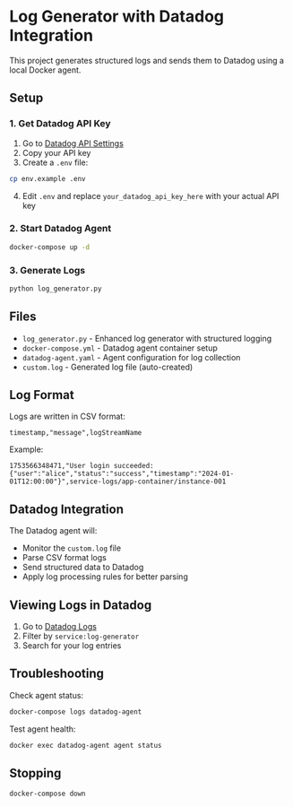 # Log Generator with Datadog Integration

This project generates structured logs and sends them to Datadog using a local Docker agent.

## Setup

### 1. Get Datadog API Key
1. Go to [Datadog API Settings](https://app.datadoghq.com/account/settings#api)
2. Copy your API key
3. Create a `.env` file:
```bash
cp env.example .env
```
4. Edit `.env` and replace `your_datadog_api_key_here` with your actual API key

### 2. Start Datadog Agent
```bash
docker-compose up -d
```

### 3. Generate Logs
```bash
python log_generator.py
```

## Files

- `log_generator.py` - Enhanced log generator with structured logging
- `docker-compose.yml` - Datadog agent container setup
- `datadog-agent.yaml` - Agent configuration for log collection
- `custom.log` - Generated log file (auto-created)

## Log Format

Logs are written in CSV format:
```
timestamp,"message",logStreamName
```

Example:
```
1753566348471,"User login succeeded: {"user":"alice","status":"success","timestamp":"2024-01-01T12:00:00"}",service-logs/app-container/instance-001
```

## Datadog Integration

The Datadog agent will:
- Monitor the `custom.log` file
- Parse CSV format logs
- Send structured data to Datadog
- Apply log processing rules for better parsing

## Viewing Logs in Datadog

1. Go to [Datadog Logs](https://app.datadoghq.com/logs)
2. Filter by `service:log-generator`
3. Search for your log entries

## Troubleshooting

Check agent status:
```bash
docker-compose logs datadog-agent
```

Test agent health:
```bash
docker exec datadog-agent agent status
```

## Stopping

```bash
docker-compose down
```
